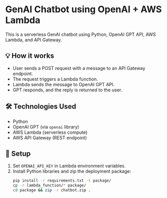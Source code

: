 # GenAI Chatbot using OpenAI + AWS Lambda

This is a serverless GenAI chatbot using Python, OpenAI GPT API, AWS Lambda, and API Gateway.

## 💡 How it works

- User sends a POST request with a message to an API Gateway endpoint.
- The request triggers a Lambda function.
- Lambda sends the message to OpenAI GPT API.
- GPT responds, and the reply is returned to the user.

## 🛠️ Technologies Used

- Python
- OpenAI GPT (via `openai` library)
- AWS Lambda (serverless compute)
- AWS API Gateway (REST endpoint)

## 🔐 Setup

1. Set `OPENAI_API_KEY` in Lambda environment variables.
2. Install Python libraries and zip the deployment package:
   ```bash
   pip install -r requirements.txt -t package/
   cp -r lambda_function/* package/
   cd package && zip -r chatbot.zip .
